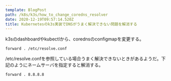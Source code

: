 ```yaml
---
template: BlogPost
path: /k8s/k3s/how_to_change_coredns_resolver
date: 2020-12-19T09:57:14.520Z
title: Kubernetesのk3s実装でDNSがうまく解決できない問題を解消する
---
```

k3sのdashboardやkubectlから、corednsのconfigmapを変更する。

```
forward . /etc/resolve.conf
```

/etc/resolve.confを参照している場合うまく解決できないときがあるようだ。下記のようにネームサーバを指定すると解消する。


```
forward . 8.8.8.8
```
